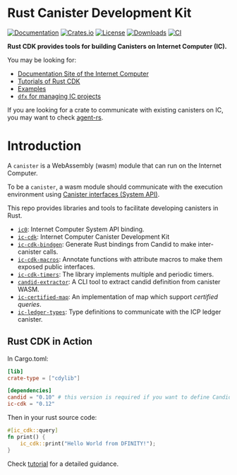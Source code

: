 # Rust Canister Development Kit

[![Documentation](https://docs.rs/ic-cdk/badge.svg)](https://docs.rs/ic-cdk/)
[![Crates.io](https://img.shields.io/crates/v/ic-cdk.svg)](https://crates.io/crates/ic-cdk)
[![License](https://img.shields.io/crates/l/ic-cdk.svg)](https://github.com/dfinity/cdk-rs/blob/main/src/ic-cdk/LICENSE)
[![Downloads](https://img.shields.io/crates/d/ic-cdk.svg)](https://crates.io/crates/ic-cdk)
[![CI](https://github.com/dfinity/cdk-rs/actions/workflows/ci.yml/badge.svg)](https://github.com/dfinity/cdk-rs/actions/workflows/ci.yml)

**Rust CDK provides tools for building Canisters on Internet Computer (IC).**

You may be looking for:

- [Documentation Site of the Internet Computer](https://internetcomputer.org/docs)
- [Tutorials of Rust CDK](https://internetcomputer.org/docs/current/developer-docs/build/cdks/cdk-rs-dfinity/)
- [Examples](https://github.com/dfinity/cdk-rs/tree/main/examples)
- [`dfx` for managing IC projects](https://github.com/dfinity/sdk)

If you are looking for a crate to communicate with existing canisters on IC,
you may want to check [agent-rs](https://github.com/dfinity/agent-rs).

# Introduction

A `canister` is a WebAssembly (wasm) module that can run on the Internet Computer.

To be a `canister`, a wasm module should communicate with the execution environment using [Canister interfaces (System API)](https://internetcomputer.org/docs/current/references/ic-interface-spec/#system-api).

This repo provides libraries and tools to facilitate developing canisters in Rust.

- [`ic0`](src/ic0):
Internet Computer System API binding.
- [`ic-cdk`](src/ic-cdk):
Internet Computer Canister Development Kit
- [`ic-cdk-bindgen`](src/ic-cdk-bindgen):
Generate Rust bindings from Candid to make inter-canister calls.
- [`ic-cdk-macros`](src/ic-cdk-macros):
Annotate functions with attribute macros to make them exposed public interfaces.
- [`ic-cdk-timers`](src/ic-cdk-timers):
The library implements multiple and periodic timers.
- [`candid-extractor`](src/candid-extractor/):
A CLI tool to extract candid definition from canister WASM.
- [`ic-certified-map`](library/ic-certified-map):
An implementation of map which support *certified queries*.
- [`ic-ledger-types`](library/ic-ledger-types):
Type definitions to communicate with the ICP ledger canister.

## Rust CDK in Action

In Cargo.toml:

```toml
[lib]
crate-type = ["cdylib"]

[dependencies]
candid = "0.10" # this version is required if you want to define Candid data types
ic-cdk = "0.12"
```

Then in your rust source code:

```rust
#[ic_cdk::query]
fn print() {
    ic_cdk::print("Hello World from DFINITY!");
}
```

Check [tutorial](https://internetcomputer.org/docs/current/developer-docs/build/cdks/cdk-rs-dfinity/rust-quickstart) for a detailed guidance.
